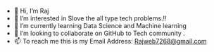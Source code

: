 - 👋 Hi, I’m Raj
- 👀 I’m interested in Slove the all type tech problems.!!
- 🌱 I’m currently learning Data Science and Machine learning
- 💞️ I’m looking to collaborate on GitHub to Tech community .
- 📫 To reach me  this is my Email Address:  Rajweb7268@gmail.com

<!---
rajweb0207/rajweb0207 is a ✨ special ✨ repository because its `README.md` (this file) appears on your GitHub profile.
You can click the Preview link to take a look at your changes.
--->
